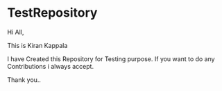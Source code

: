 # TestRepository

Hi All,

This is Kiran Kappala

I have Created this Repository for Testing purpose. If you want to do any Contributions i always accept.

Thank you..
